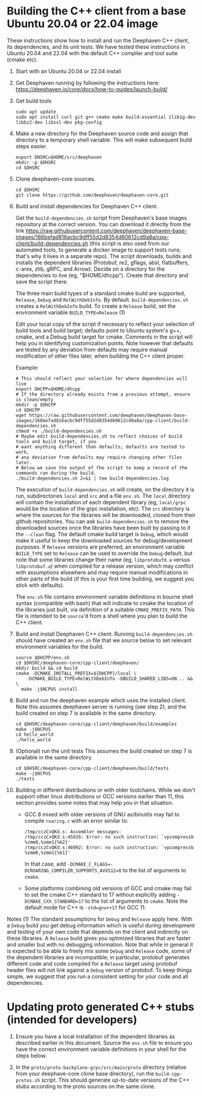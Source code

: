# Building the C++ client from a base Ubuntu 20.04 or 22.04 image

These instructions show how to install and run the Deephaven C++ client, its dependencies,
and its unit tests. We have tested these instructions in Ubuntu 20.04 and 22.04 with the default
C++ compiler and tool suite (cmake etc).

1. Start with an Ubuntu 20.04 or 22.04 install

2. Get Deephaven running by following the instructions here: https://deephaven.io/core/docs/how-to-guides/launch-build/

3. Get build tools
   ```
   sudo apt update
   sudo apt install curl git g++ cmake make build-essential zlib1g-dev libbz2-dev libssl-dev pkg-config
   ```

4. Make a new directory for the Deephaven source code and assign that directory
   to a temporary shell variable. This will make subsequent build steps easier.
   ```
   export DHSRC=$HOME/src/deephaven
   mkdir -p $DHSRC
   cd $DHSRC
   ```

5. Clone deephaven-core sources.
   ```
   cd $DHSRC
   git clone https://github.com/deephaven/deephaven-core.git
   ```

6. Build and install dependencies for Deephaven C++ client.

   Get the `build-dependencies.sh` script from Deephaven's base images repository
   at the correct version.
   You can download it directly from the link
   https://raw.githubusercontent.com/deephaven/deephaven-base-images/166befad816acbc9dff55d2d8354d60612cd9a8a/cpp-client/build-dependencies.sh
   (this script is also used from our automated tools, to generate a docker image to
   support tests runs; that's why it lives in a separate repo).
   The script downloads, builds and installs the dependent libraries
   (Protobuf, re2, gflags, absl, flatbuffers, c-ares, zlib, gRPC, and Arrow).
   Decide on a directory for the dependencies to live (eg, "$HOME/dhcpp").
   Create that directory and save the script there.

   The three main build types of a standard cmake build are supported,
   `Release`, `Debug` and `RelWithDebInfo`.  By default. `build-dependencies.sh`
   creates a `RelWithDebInfo` build.  To create a `Release` build, set the
   environment variable `BUILD_TYPE=Release` (1)

   Edit your local copy of the script if necessary to reflect your selection
   of build tools and build target;
   defaults point to Ubuntu system's g++, cmake, and a Debug build target for cmake.
   Comments in the script will help you in identifying customization points.
   Note however that defaults are tested by any deviation from defaults may require
   manual modification of other files later, when building the C++ client proper.

   Example:
   ```
   # This should reflect your selection for where dependencies will live
   export DHCPP=$HOME/dhcpp
   # If the directory already exists from a previous attempt, ensure is clean/empty
   mkdir -p $DHCPP
   cd $DHCPP
   wget https://raw.githubusercontent.com/deephaven/deephaven-base-images/166befad816acbc9dff55d2d8354d60612cd9a8a/cpp-client/build-dependencies.sh
   chmod +x ./build-dependencies.sh
   # Maybe edit build-dependencies.sh to reflect choices of build tools and build target, if you
   # want anything different than defaults; defaults are tested to work,
   # any deviation from defaults may require changing other files later.
   # Below we save the output of the script to keep a record of the commands ran during the build.
   ./build-dependencies.sh 2>&1 | tee build-dependencies.log
   ```

   The execution of `build-dependencies.sh` will create, on the
   directory it is run, subdirectories `local` and `src` and a file
   `env.sh`.  The `local` directory will contain the installation of
   each dependent library (eg, `local/grpc` would be the location of
   the grpc installation, etc).  The `src` directory is where the
   sources for the libraries will be downloaded, cloned from their
   github repositories.  You can ask `build-dependencies.sh` to remove
   the downloaded sources once the libraries have been built by
   passing to it the `--clean` flag.  The default cmake build target is `Debug`,
   which would make it useful to keep the downloaded sources for
   debug/development purposes.  If `Release` versions are preferred,
   an environment variable `BUILD_TYPE` set to `Release` can be used
   to override the `Debug` default, but note that some libraries change their
   name (eg, `libprotobufd.a` versus `libprotobuf.a`) when compiled for
   a release version, which may conflict with assumptions elsewhere
   and may require manual modifications in other parts of the build
   (if this is your first time building, we suggest you stick with defaults).

   The `env.sh` file contains environment variable definitions in bourne
   shell syntax (compatible with bash) that will indicate to cmake
   the location of the libraries just built, via definition of a suitable
   `CMAKE_PREFIX_PATH`.  This file is intended to be `source`'d
   from a shell where you plan to build the C++ client.

7. Build and install Deephaven C++ client.  Running `build-dependencies.sh` should have
   created an `env.sh` file that we source below to set relevant environment variables for
   the build.

   ```
   source $DHCPP/env.sh
   cd $DHSRC/deephaven-core/cpp-client/deephaven/
   mkdir build && cd build
   cmake -DCMAKE_INSTALL_PREFIX=${DHCPP}/local \
       -DCMAKE_BUILD_TYPE=RelWithDebInfo -DBUILD_SHARED_LIBS=ON .. && \
     make -j$NCPUS install
   ```

8. Build and run the deephaven example which uses the installed client.
   Note this assumes deephaven server is running (see step 2),
   and the build created on step 7 is available in the same directory.

   ```
   cd $DHSRC/deephaven-core/cpp-client/deephaven/build/examples
   make -j$NCPUS
   cd hello_world
   ./hello_world
   ```

9. (Optional) run the unit tests
   This assumes the build created on step 7 is available in the same directory.

    ```
    cd $DHSRC/deephaven-core/cpp-client/deephaven/build/tests
    make -j$NCPUS
    ./tests
    ```

10. Building in different distributions or with older toolchains.
    While we don't support other linux distributions or GCC versions earlier
    than 11, this section provides some notes that may help you
    in that situation.

    * GCC 8 mixed with older versions of GNU as/binutils may fail to compile
      `roaring.c` with an error similar to:
      ```
      /tmp/cczCvQKd.s: Assembler messages:
      /tmp/cczCvQKd.s:45826: Error: no such instruction: `vpcompressb %zmm0,%zmm1{%k2}'
      /tmp/cczCvQKd.s:46092: Error: no such instruction: `vpcompressb %zmm0,%zmm1{%k1}'
      ```
      In that case, add `-DCMAKE_C_FLAGS=-DCROARING_COMPILER_SUPPORTS_AVX512=0`
      to the list of arguments to `cmake`.

    * Some platforms combining old versions of GCC and cmake may fail
      to set the cmake C++ standard to 17 without explicitly adding
      `-DCMAKE_CXX_STANDARD=17` to the list of arguments to `cmake`.
      Note the default mode for C++ is `-std=gnu++17` for GCC 11.

Notes
  (1) The standard assumptions for `Debug` and `Release` apply here.
      With a `Debug` build you get debug information which is useful during
      development and testing of your own code that depends on the client
      and indirectly on these libraries.  A `Release` build gives you
      optimized libraries that are faster and smaller but with no
      debugging information.  Note that while in general it is expected
      to be able to freely mix some `Debug` and `Release` code,
      some of the dependent libraries are incompatible; in particular,
      protobuf generates different code and code compiled for a `Release`
      target using protobuf header files will not link against a `Debug`
      version of protobuf.  To keep things simple, we suggest that you run
      a consistent setting for your code and all dependencies.

# Updating proto generated C++ stubs (intended for developers)
   1. Ensure you have a local installation of the dependent libraries
      as described earlier in this document.  Source the `env.sh`
      file to ensure you have the correct environment variable definitions
      in your shell for the steps below.

   2. In the `proto/proto-backplane-grpc/src/main/proto` directory
      (relative from your deephave-core clone base directory),
      run the `build-cpp-protos.sh` script.
      This should generate up-to-date versions of the C++ stubs
      according to the proto sources on the same clone.
